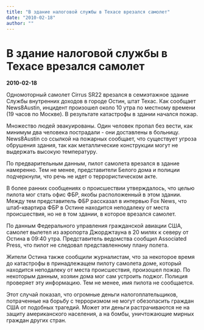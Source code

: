 ```yaml
---
title: "В здание налоговой службы в Техасе врезался самолет"
date: "2010-02-18"
author: ""
---
```


# В здание налоговой службы в Техасе врезался самолет

**2010-02-18** 

Одномоторный самолет Cirrus SR22 врезался в семиэтажное здание Службы внутренних доходов в городе Остин, штат Техас. Как сообщает News8Austin, инцидент произошел около 10 утра по местному времени (19 часов по Москве). В результате катастрофы в здании начался пожар.

Множество людей эвакуированы. Один человек пропал без вести, как минимум два человека пострадали - они доставлены в больницу. News8Austin со ссылкой на пожарных сообщает, что существует угроза обрушения здания, так как металлические конструкции могут не выдержать высокую температуру.

По предварительным данным, пилот самолета врезался в здание намеренно. Тем не менее, представители Белого дома и полиции подчеркнули, что речь не идет о террористическом акте.

В более ранних сообщениях о происшествии утверждалось, что целью пилота мог стать офис ФБР, якобы расположенный в этом здании. Между тем представитель ФБР рассказал в интервью Fox News, что штаб-квартира ФБР в Остине находится неподалеку от места происшествия, но не в том здании, в которое врезался самолет.

По данным Федерального управления гражданской авиации США, самолет вылетел из аэропорта Джорджтауна в 20 милях к северу от Остина в 09:40 утра. Представитель ведомства сообщил Associated Press, что пилот не следовал представленному плану полета.

Жители Остина также сообщили журналистам, что за некоторое время до катастрофы в принадлежащем пилоту самолета доме, который находится неподалеку от места происшествия, произошел пожар. По некоторым данным, хозяин дома мог сам устроить поджог. Полиция проверяет эту информацию. Тем не менее, имя пилота не сообщается.

Этот случай показал, что огромные деньги налогоплательщиков, потраченные на борьбу с терроризмом не могут обезопасить граждан США от подобных трагедий. Может эти деньги растрачиваются не на защиту американского населения, а на бомбы, уничтожающие мирных граждан других стран.
